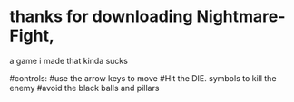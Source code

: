 

# thanks for downloading Nightmare-Fight,
a game i made that kinda sucks

#controls:
#use the arrow keys to move
#Hit the DIE. symbols to kill the enemy
#avoid the black balls and pillars
